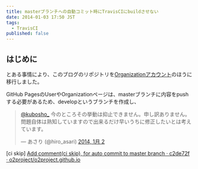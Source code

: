 ```yaml
---
title: masterブランチへの自動コミット時にTravisCIにbuildさせない
date: 2014-01-03 17:50 JST
tags:
  - TravisCI
published: false
---
```


## はじめに

とある事情により、このブログのリポジトリを[Organizationアカウント](https://github.com/o2project/o2project.github.io)のほうに移行しました。

GitHub PagesのUserやOrganizationページは、masterブランチに内容をpushする必要があるため、developというブランチを作成し、

<blockquote class="twitter-tweet" lang="ja"><p><a href="https://twitter.com/kubosho_">@kubosho_</a> 今のところその挙動は抑止できません。申し訳ありません。問題自体は熟知していますので出来るだけ早いうちに修正したいとは考えています。</p>&mdash; あさり (@hiro_asari) <a href="https://twitter.com/hiro_asari/statuses/418587151748845569">2014, 1月 2</a></blockquote>

[ci skip]
[Add comment(ci skip), for auto commit to master branch · c2de72f · o2project/o2project.github.io](https://github.com/o2project/o2project.github.io/commit/c2de72f5a08ac2c8cc45780ce11ccd027e5a6974)
